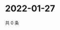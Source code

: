 # 2022-01-27

共 0 条

<!-- BEGIN WEIBO -->
<!-- 最后更新时间 Thu Jan 27 2022 03:09:27 GMT+0800 (China Standard Time) -->

<!-- END WEIBO -->
